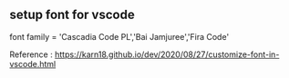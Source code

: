 ## setup font for vscode

font family = 'Cascadia Code PL','Bai Jamjuree','Fira Code'

Reference : https://karn18.github.io/dev/2020/08/27/customize-font-in-vscode.html